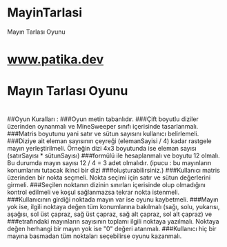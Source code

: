 # MayinTarlasi
Mayın Tarlası Oyunu
# www.patika.dev
# Mayın Tarlası Oyunu

#

##Oyun Kuralları :
###Oyun metin tabanlıdır.
###Çift boyutlu diziler üzerinden oynanmalı ve MineSweeper sınıfı içerisinde tasarlanmalı.
###Matris boyutunu yani satır ve sütun sayısını kullanıcı belirlemeli.
###Diziye ait eleman sayısının çeyreği (elemanSayisi / 4) kadar rastgele mayın yerleştirilmeli. Örneğin dizi 4x3 boyutunda ise eleman sayısı (satırSayısı * sütunSayısı) ###formülü ile hesaplanmalı ve boyutu 12 olmalı. Bu durumda mayın sayısı 12 / 4 = 3 adet olmalıdır. (ipucu : bu mayınların konumlarını tutacak ikinci bir dizi ###oluşturabilirsiniz.)
###Kullanıcı matris üzerinden bir nokta seçmeli. Nokta seçimi için satır ve sütun değerlerini girmeli.
###Seçilen noktanın dizinin sınırları içerisinde olup olmadığını kontrol edilmeli ve koşul sağlanmazsa tekrar nokta istenmeli.
###Kullanıcının girdiği noktada mayın var ise oyunu kaybetmeli.
###Mayın yok ise, ilgili noktaya değen tüm konumlarına bakılmalı (sağı, solu, yukarısı, aşağısı, sol üst çapraz, sağ üst çapraz, sağ alt çapraz, sol alt çapraz) ve ###etrafındaki mayınların sayısının toplamı ilgili noktaya yazılmalı. Noktaya değen herhangi bir mayın yok ise "0" değeri atanmalı.
###Kullanıcı hiç bir mayına basmadan tüm noktaları seçebilirse oyunu kazanmalı.
